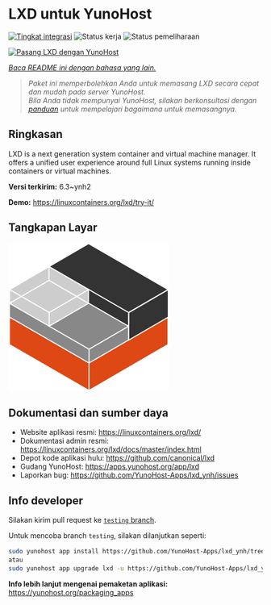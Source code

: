 <!--
N.B.: README ini dibuat secara otomatis oleh <https://github.com/YunoHost/apps/tree/master/tools/readme_generator>
Ini TIDAK boleh diedit dengan tangan.
-->

# LXD untuk YunoHost

[![Tingkat integrasi](https://apps.yunohost.org/badge/integration/lxd)](https://ci-apps.yunohost.org/ci/apps/lxd/)
![Status kerja](https://apps.yunohost.org/badge/state/lxd)
![Status pemeliharaan](https://apps.yunohost.org/badge/maintained/lxd)

[![Pasang LXD dengan YunoHost](https://install-app.yunohost.org/install-with-yunohost.svg)](https://install-app.yunohost.org/?app=lxd)

*[Baca README ini dengan bahasa yang lain.](./ALL_README.md)*

> *Paket ini memperbolehkan Anda untuk memasang LXD secara cepat dan mudah pada server YunoHost.*  
> *Bila Anda tidak mempunyai YunoHost, silakan berkonsultasi dengan [panduan](https://yunohost.org/install) untuk mempelajari bagaimana untuk memasangnya.*

## Ringkasan

LXD is a next generation system container and virtual machine manager. It offers a unified user experience around full Linux systems running inside containers or virtual machines.


**Versi terkirim:** 6.3~ynh2

**Demo:** <https://linuxcontainers.org/lxd/try-it/>

## Tangkapan Layar

![Tangkapan Layar pada LXD](./doc/screenshots/LXD-logo.png)

## Dokumentasi dan sumber daya

- Website aplikasi resmi: <https://linuxcontainers.org/lxd/>
- Dokumentasi admin resmi: <https://linuxcontainers.org/lxd/docs/master/index.html>
- Depot kode aplikasi hulu: <https://github.com/canonical/lxd>
- Gudang YunoHost: <https://apps.yunohost.org/app/lxd>
- Laporkan bug: <https://github.com/YunoHost-Apps/lxd_ynh/issues>

## Info developer

Silakan kirim pull request ke [`testing` branch](https://github.com/YunoHost-Apps/lxd_ynh/tree/testing).

Untuk mencoba branch `testing`, silakan dilanjutkan seperti:

```bash
sudo yunohost app install https://github.com/YunoHost-Apps/lxd_ynh/tree/testing --debug
atau
sudo yunohost app upgrade lxd -u https://github.com/YunoHost-Apps/lxd_ynh/tree/testing --debug
```

**Info lebih lanjut mengenai pemaketan aplikasi:** <https://yunohost.org/packaging_apps>
